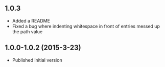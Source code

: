 ## 1.0.3

- Added a README
- Fixed a bug where indenting whitespace in front of entries messed up the path value

## 1.0.0-1.0.2 (2015-3-23)

- Published initial version

